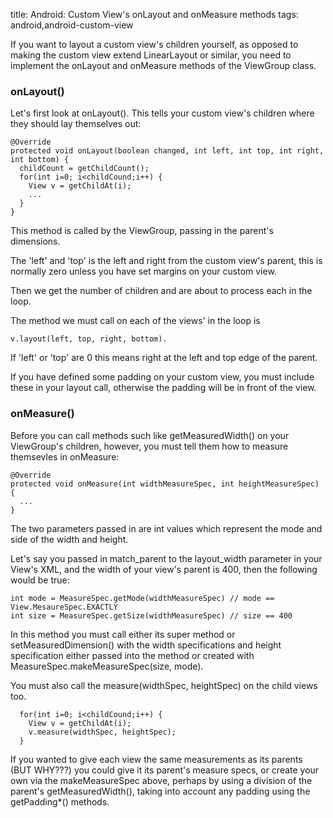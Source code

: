 title: Android: Custom View's onLayout and onMeasure methods
tags: android,android-custom-view

If you want to layout a custom view's children yourself, as opposed to making the custom view extend LinearLayout or similar, you need to implement the onLayout and onMeasure methods of the ViewGroup class.

### onLayout()

Let's first look at onLayout(). This tells your custom view's children where they should lay themselves out:

    @Override
    protected void onLayout(boolean changed, int left, int top, int right, int bottom) {
      childCount = getChildCount();
      for(int i=0; i<childCound;i++) {
        View v = getChildAt(i);
        ...
      }
    }
    
This method is called by the ViewGroup, passing in the parent's dimensions. 

The 'left' and 'top' is the left and right from the custom view's parent, this is normally zero unless you have set margins on your custom view.

Then we get the number of children and are about to process each in the loop.

The method we must call on each of the views' in the loop is 

    v.layout(left, top, right, bottom). 
    
If 'left' or 'top' are 0 this means right at the left and top edge of the parent. 

If you have defined some padding on your custom view, you must include these in your layout call, otherwise the padding will be in front of the view.

### onMeasure()

Before you can call methods such like getMeasuredWidth() on your ViewGroup's children, however, you must tell them how to measure themsevles in onMeasure:

    @Override
    protected void onMeasure(int widthMeasureSpec, int heightMeasureSpec) {
      ...
    }

The two parameters passed in are int values which represent the mode and side of the width and height.

Let's say you passed in match_parent to the layout_width parameter in your View's XML, and the width of your view's parent is 400, then the following would be true:


    int mode = MeasureSpec.getMode(widthMeasureSpec) // mode == View.MesaureSpec.EXACTLY
    int size = MeasureSpec.getSize(widthMeasureSpec) // size == 400
    
In this method you must call either its super method or setMeasuredDimension() with the width specifications and height specification either passed into the method or created with MeasureSpec.makeMeasureSpec(size, mode).

You must also call the measure(widthSpec, heightSpec) on the child views too.

      for(int i=0; i<childCound;i++) {
        View v = getChildAt(i);
        v.measure(widthSpec, heightSpec);
      }
      
If you wanted to give each view the same measurements as its parents (BUT WHY???) you could give it its parent's measure specs, or create your own via the makeMeasureSpec above, perhaps by using a division of the parent's getMeasuredWidth(), taking into account any padding using the getPadding*() methods.
